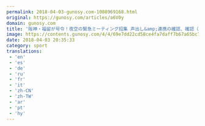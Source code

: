 ```yaml
---
permalink: 2018-04-03-gunosy.com-1008969168.html
original: https://gunosy.com/articles/a6V0y
domain: gunosy.com
title: '阪神・福留が号令！夜空の緊急ミーティング招集 声出し&amp;連携の確認、確認（SANSPO.COM） - グノシー'
image: https://contents.gunosy.com/4/4/69e7dd22cd58ce4fa7daff7b67a65bc7_content.jpg
date: 2018-04-03 20:35:33
category: sport
translations: 
 - 'en'
 - 'es'
 - 'de'
 - 'ru'
 - 'fr'
 - 'it'
 - 'zh-CN'
 - 'zh-TW'
 - 'ar'
 - 'pt'
 - 'hy'
---
```


